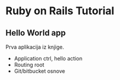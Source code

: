 # Ruby on Rails Tutorial
## Hello World app

Prva aplikacija iz knjige.
* Application ctrl, hello action
* Routing root
* Git/bitbucket osnove
